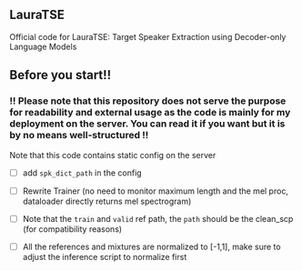 ## LauraTSE

Official code for LauraTSE: Target Speaker Extraction using Decoder-only Language Models

## Before you start!!

### !! Please note that this repository does not serve the purpose for readability and external usage as the code is mainly for my deployment on the server. You can read it if you want but it is by no means well-structured !!


Note that this code contains static config on the server

- [ ] add `spk_dict_path` in the config
- [ ] Rewrite Trainer (no need to monitor maximum length and the mel proc, dataloader directly returns mel spectrogram)
- [ ] Note that the `train` and `valid` ref path, the `path` should be the clean_scp (for compatibility reasons)
- [ ] All the references and mixtures are normalized to [-1,1], make sure to adjust the inference script to normalize first

